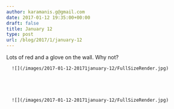 ```yaml
---
author: karamanis.g@gmail.com
date: 2017-01-12 19:35:00+00:00
draft: false
title: January 12
type: post
url: /blog/2017/1/january-12
---
```


Lots of red and a glove on the wall. Why not?


  
      ![](/images/2017-01-12-20171january-12/FullSizeRender.jpg)

  


  
      ![](/images/2017-01-12-20171january-12/FullSizeRender.jpg)

